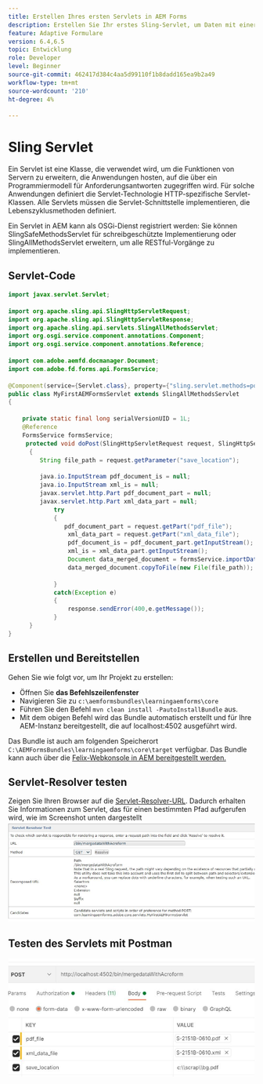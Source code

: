 ```yaml
---
title: Erstellen Ihres ersten Servlets in AEM Forms
description: Erstellen Sie Ihr erstes Sling-Servlet, um Daten mit einer Formularvorlage zusammenzuführen.
feature: Adaptive Formulare
version: 6.4,6.5
topic: Entwicklung
role: Developer
level: Beginner
source-git-commit: 462417d384c4aa5d99110f1b8dadd165ea9b2a49
workflow-type: tm+mt
source-wordcount: '210'
ht-degree: 4%

---
```



# Sling Servlet

Ein Servlet ist eine Klasse, die verwendet wird, um die Funktionen von Servern zu erweitern, die Anwendungen hosten, auf die über ein Programmiermodell für Anforderungsantworten zugegriffen wird. Für solche Anwendungen definiert die Servlet-Technologie HTTP-spezifische Servlet-Klassen.
Alle Servlets müssen die Servlet-Schnittstelle implementieren, die Lebenszyklusmethoden definiert.


Ein Servlet in AEM kann als OSGi-Dienst registriert werden: Sie können SlingSafeMethodsServlet für schreibgeschützte Implementierung oder SlingAllMethodsServlet erweitern, um alle RESTful-Vorgänge zu implementieren.

## Servlet-Code

```java
import javax.servlet.Servlet;

import org.apache.sling.api.SlingHttpServletRequest;
import org.apache.sling.api.SlingHttpServletResponse;
import org.apache.sling.api.servlets.SlingAllMethodsServlet;
import org.osgi.service.component.annotations.Component;
import org.osgi.service.component.annotations.Reference;

import com.adobe.aemfd.docmanager.Document;
import com.adobe.fd.forms.api.FormsService;

@Component(service={Servlet.class}, property={"sling.servlet.methods=post", "sling.servlet.paths=/bin/mergedataWithAcroform"})
public class MyFirstAEMFormsServlet extends SlingAllMethodsServlet
{
	
	private static final long serialVersionUID = 1L;
	@Reference
	FormsService formsService;
	 protected void doPost(SlingHttpServletRequest request, SlingHttpServletResponse response)
	  { 
		 String file_path = request.getParameter("save_location");
		 
		 java.io.InputStream pdf_document_is = null;
		 java.io.InputStream xml_is = null;
		 javax.servlet.http.Part pdf_document_part = null;
		 javax.servlet.http.Part xml_data_part = null;
		 	 try
		 	 {
		 		pdf_document_part = request.getPart("pdf_file");
				 xml_data_part = request.getPart("xml_data_file");
				 pdf_document_is = pdf_document_part.getInputStream();
				 xml_is = xml_data_part.getInputStream();
				 Document data_merged_document = formsService.importData(new Document(pdf_document_is), new Document(xml_is));
				 data_merged_document.copyToFile(new File(file_path));
				 
		 	 }
		 	 catch(Exception e)
		 	 {
		 		 response.sendError(400,e.getMessage());
		 	 }
	  }
}
```

## Erstellen und Bereitstellen

Gehen Sie wie folgt vor, um Ihr Projekt zu erstellen:

* Öffnen Sie **das Befehlszeilenfenster**
* Navigieren Sie zu `c:\aemformsbundles\learningaemforms\core`
* Führen Sie den Befehl `mvn clean install -PautoInstallBundle` aus.
* Mit dem obigen Befehl wird das Bundle automatisch erstellt und für Ihre AEM-Instanz bereitgestellt, die auf localhost:4502 ausgeführt wird.

Das Bundle ist auch am folgenden Speicherort `C:\AEMFormsBundles\learningaemforms\core\target` verfügbar. Das Bundle kann auch über die [Felix-Webkonsole in AEM bereitgestellt werden.](http://localhost:4502/system/console/bundles)


## Servlet-Resolver testen

Zeigen Sie Ihren Browser auf die [Servlet-Resolver-URL](http://localhost:4502/system/console/servletresolver?url=%2Fbin%2FmergedataWithAcroform&amp;method=POST). Dadurch erhalten Sie Informationen zum Servlet, das für einen bestimmten Pfad aufgerufen wird, wie im Screenshot unten dargestellt
![servlet-resolver](assets/servlet-resolver.JPG)

## Testen des Servlets mit Postman

![test-servlet-postman](assets/test-servlet-postman.JPG)
